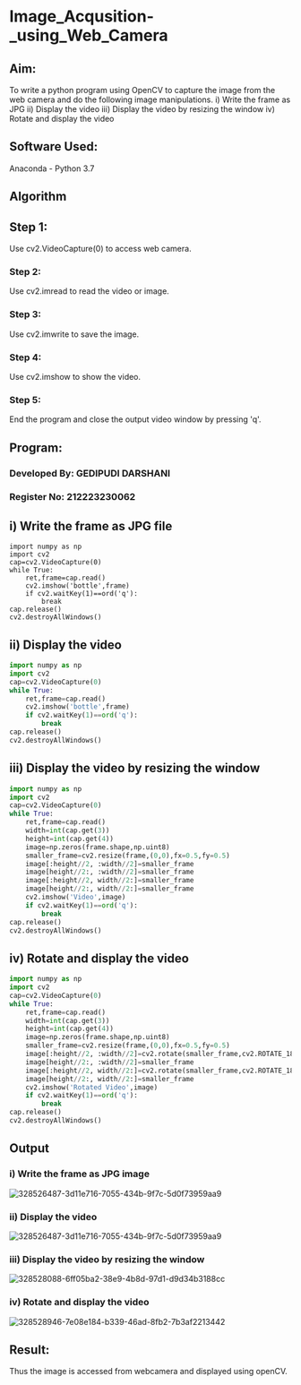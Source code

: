 # Image_Acqusition-_using_Web_Camera
## Aim:
To write a python program using OpenCV to capture the image from the web camera and do the following image manipulations.
i) Write the frame as JPG 
ii) Display the video 
iii) Display the video by resizing the window
iv) Rotate and display the video

## Software Used:
Anaconda - Python 3.7
## Algorithm
## Step 1:
Use cv2.VideoCapture(0) to access web camera.

### Step 2:
Use cv2.imread to read the video or image.

### Step 3:
Use cv2.imwrite to save the image.

### Step 4:
Use cv2.imshow to show the video.

### Step 5:
End the program and close the output video window by pressing 'q'.

## Program:

### Developed By: GEDIPUDI DARSHANI
### Register No: 212223230062
## i) Write the frame as JPG file
```
import numpy as np
import cv2
cap=cv2.VideoCapture(0)
while True:
    ret,frame=cap.read()
    cv2.imshow('bottle',frame)
    if cv2.waitKey(1)==ord('q'):
        break
cap.release()
cv2.destroyAllWindows()                  
```

## ii) Display the video
```python
import numpy as np
import cv2
cap=cv2.VideoCapture(0)
while True:
    ret,frame=cap.read()
    cv2.imshow('bottle',frame)
    if cv2.waitKey(1)==ord('q'):
        break
cap.release()
cv2.destroyAllWindows()
```


## iii) Display the video by resizing the window
```python
import numpy as np
import cv2
cap=cv2.VideoCapture(0)
while True:
    ret,frame=cap.read()
    width=int(cap.get(3))
    height=int(cap.get(4))
    image=np.zeros(frame.shape,np.uint8)
    smaller_frame=cv2.resize(frame,(0,0),fx=0.5,fy=0.5)
    image[:height//2, :width//2]=smaller_frame
    image[height//2:, :width//2]=smaller_frame
    image[:height//2, width//2:]=smaller_frame
    image[height//2:, width//2:]=smaller_frame
    cv2.imshow('Video',image)
    if cv2.waitKey(1)==ord('q'):
        break
cap.release()
cv2.destroyAllWindows()
```


## iv) Rotate and display the video
```python
import numpy as np
import cv2
cap=cv2.VideoCapture(0)
while True:
    ret,frame=cap.read()
    width=int(cap.get(3))
    height=int(cap.get(4))
    image=np.zeros(frame.shape,np.uint8)
    smaller_frame=cv2.resize(frame,(0,0),fx=0.5,fy=0.5)
    image[:height//2, :width//2]=cv2.rotate(smaller_frame,cv2.ROTATE_180)
    image[height//2:, :width//2]=smaller_frame
    image[:height//2, width//2:]=cv2.rotate(smaller_frame,cv2.ROTATE_180)
    image[height//2:, width//2:]=smaller_frame
    cv2.imshow('Rotated Video',image)
    if cv2.waitKey(1)==ord('q'):
        break
cap.release()
cv2.destroyAllWindows()

```
## Output

### i) Write the frame as JPG image
![328526487-3d11e716-7055-434b-9f7c-5d0f73959aa9](https://github.com/Nethraa24/Image_Acqusition-_using_Web_Camera/assets/121215786/06d830bc-9692-409c-8450-cc11fe0be4d4)


### ii) Display the video
![328526487-3d11e716-7055-434b-9f7c-5d0f73959aa9](https://github.com/Nethraa24/Image_Acqusition-_using_Web_Camera/assets/121215786/a2e727a7-371e-4f3a-99d0-63983ae04e17)


### iii) Display the video by resizing the window

![328528088-6ff05ba2-38e9-4b8d-97d1-d9d34b3188cc](https://github.com/Nethraa24/Image_Acqusition-_using_Web_Camera/assets/121215786/b31dc810-b939-4814-b310-bdafc0fa1da1)

### iv) Rotate and display the video
![328528946-7e08e184-b339-46ad-8fb2-7b3af2213442](https://github.com/Nethraa24/Image_Acqusition-_using_Web_Camera/assets/121215786/5b97de36-f304-4bca-bcba-7833124d6b94)


## Result:
Thus the image is accessed from webcamera and displayed using openCV.
